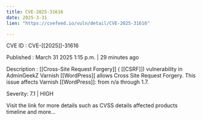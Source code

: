 ```yaml
---
title: CVE-2025-31616
date: 2025-3-31
lien: "https://cvefeed.io/vuln/detail/CVE-2025-31616"

---
```


CVE ID : CVE-[[2025]]-31616

Published :  March 31
2025
1:15 p.m. | 29 minutes ago

Description :  [[Cross-Site Request Forgery]] ( [[CSRF]]) vulnerability in AdminGeekZ Varnish  [[WordPress]] allows Cross Site Request Forgery. This issue affects Varnish  [[WordPress]]: from n/a through 1.7.
 
Severity: 7.1 | HIGH
 
Visit the link for more details
such as CVSS details
affected products
timeline
and more...
